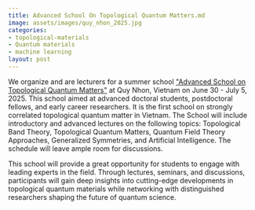 ```yaml
---
title: Advanced School On Topological Quantum Matters.md
image: assets/images/quy_nhon_2025.jpg
categories:
- topological-materials
- Quantum materials
- machine learning
layout: post
---
```


We organize and are lecturers for a summer school ["Advanced School on Topological Quantum Matters"](https://icisequynhon.com/conferences/2025/toposchool2025/index.html) at Quy Nhon, Vietnam on June 30 - July 5, 2025. This school aimed at advanced doctoral students, postdoctoral fellows, and early career researchers. It is the first school on strongly correlated topological quantum matter in Vietnam. The School will include introductory and advanced lectures on the following topics: Topological Band Theory, Topological Quantum Matters, Quantum Field Theory Approaches, Generalized Symmetries, and Artificial Intelligence. The schedule will leave ample room for discussions.

This school will provide a great opportunity for students to engage with leading experts in the field. Through lectures, seminars, and discussions, participants will gain deep insights into cutting-edge developments in topological quantum materials while networking with distinguished researchers shaping the future of quantum science.
